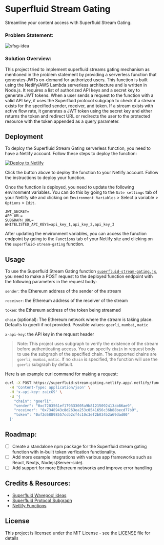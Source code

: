 # Superfluid Stream Gating

Streamline your content access with Superfluid Stream Gating.

### Problem Statement:

![sfsg-idea](https://user-images.githubusercontent.com/29351207/227696398-9bf8bf6d-b676-4f74-9b65-68f19b93b652.png)

### Solution Overview:

This project tried to implement superfluid streams gating mechanism as mentioned in the problem statement by providing a serverless function that generates JWTs on-demand for authorized users.
This function is built using the Netlify/AWS Lambda serverless architecture and is written in Node.js. It requires a list of authorized API keys and a secret key to generate JWT tokens. When a user sends a request to the function with a valid API key, it uses the Superfluid protocol subgraph to check if a stream exists for the specified sender, receiver, and token. If a stream exists with active flow rate, it generates a JWT token using the secret key and either returns the token and redirect URL or redirects the user to the protected resource with the token appended as a query parameter.

## Deployment

To deploy the Superfluid Stream Gating serverless function, you need to have a Netlify account. Follow these steps to deploy the function:

[![Deploy to Netlify](https://www.netlify.com/img/deploy/button.svg)](https://app.netlify.com/start/deploy?repository=https://github.com/Salmandabbakuti/superfluid-stream-gated-jwt#JWT_SECRET=somesupersecret&SUBGRAPH_URL=https://api.thegraph.com/subgraphs/name/superfluid-finance/protocol-v1-goerli&WHITELISTED_API_KEYS=api_key_1,api_key_2,api_key_3&APP_URL=https://superfluid-stream-gating.netlify.app/)

Click the button above to deploy the function to your Netlify account. Follow the instructions to deploy your function.

Once the function is deployed, you need to update the following environment variables. You can do this by going to the `Site settings` tab of your Netlify site and clicking on `Environment Variables` > Select a variable > `Options` > `Edit`.

```
JWT_SECRET=
APP_URL=
SUBGRAPH_URL=
WHITELISTED_API_KEYS=api_key_1,api_key_2,api_key_3
```

After updating the environment variables, you can access the function endpoint by going to the `Functions` tab of your Netlify site and clicking on the `superfluid-stream-gating` function.

## Usage

To use the Superfluid Stream Gating function [`superfluid-stream-gating.js`](netlify/functions/superfluid-stream-gating.js), you need to make a POST request to the deployed function endpoint with the following parameters in the request body:

`sender`: the Ethereum address of the sender of the stream

`receiver`: the Ethereum address of the receiver of the stream

`token`: the Ethereum address of the token being streamed

`chain` (optional): The Ethereum network where the stream is taking place. Defaults to goerli if not provided. Possible values: `goerli`, `mumbai`, `matic`

`x-api-key`: the API key in the request header

> Note: This project uses subgraph to verify the existence of the stream before authenticating access. You can specify `chain` in request body to use the subgraph of the specified chain. The supported chains are `goerli`, `mumbai`, `matic`. If no `chain` is specified, the function will use the `goerli` subgraph by default.

Here is an example curl command for making a request:

```bash
curl -X POST https://superfluid-stream-gating.netlify.app/.netlify/functions/superfluid-stream-gating \
  -H 'Content-Type: application/json' \
  -H 'x-api-key: zaLcG9' \
  -d '{
    "chain": "goerli",
    "sender": "0xc7203561ef179333005a9b81215092413ab86ae9",
    "receiver": "0x7348943c8d263ea253c0541656c36b88becd77b9",
    "token": "0xf2d68898557ccb2cf4c10c3ef2b034b2a69dad00"
  }'

```

## Roadmap:

- [ ] Create a standalone npm package for the Superfluid stream gating function with in-built token verfication functionality.
- [ ] Add more example integrations with various app frameworks such as React, Nextjs, Nodejs(Server-side).
- [ ] Add support for more Ethereum networks and improve error handling

## Credits & Resources:

- [Superfluid Wavepool ideas](https://superfluidhq.notion.site/Superfluid-Wave-Project-Ideas-7e8c792758004bd2ae452d1f9810cc58)
- [Superfluid Protocol Subgraph](https://api.thegraph.com/subgraphs/name/superfluid-finance/protocol-v1-mumbai)
- [Netlify Functions](https://docs.netlify.com/functions/build/?fn-language=js)

## License

This project is licensed under the MIT License - see the [LICENSE](LICENSE) file for details
